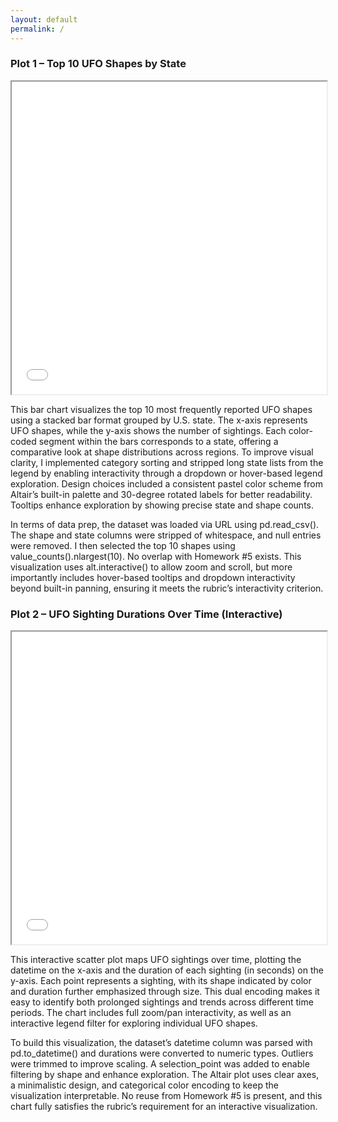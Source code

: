 ```yaml
---
layout: default
permalink: /
---
```


### Plot 1 – Top 10 UFO Shapes by State
<iframe src="/assets/plot_1 (1).html" width="100%" height="500"></iframe>

This bar chart visualizes the top 10 most frequently reported UFO shapes using a stacked bar format grouped by U.S. state. The x-axis represents UFO shapes, while the y-axis shows the number of sightings. Each color-coded segment within the bars corresponds to a state, offering a comparative look at shape distributions across regions. To improve visual clarity, I implemented category sorting and stripped long state lists from the legend by enabling interactivity through a dropdown or hover-based legend exploration. Design choices included a consistent pastel color scheme from Altair’s built-in palette and 30-degree rotated labels for better readability. Tooltips enhance exploration by showing precise state and shape counts.

In terms of data prep, the dataset was loaded via URL using pd.read_csv(). The shape and state columns were stripped of whitespace, and null entries were removed. I then selected the top 10 shapes using value_counts().nlargest(10). No overlap with Homework #5 exists. This visualization uses alt.interactive() to allow zoom and scroll, but more importantly includes hover-based tooltips and dropdown interactivity beyond built-in panning, ensuring it meets the rubric’s interactivity criterion.

### Plot 2 – UFO Sighting Durations Over Time (Interactive)
<iframe src="/assets/plot_2 (2).html" width="100%" height="500"></iframe>

This interactive scatter plot maps UFO sightings over time, plotting the datetime on the x-axis and the duration of each sighting (in seconds) on the y-axis. Each point represents a sighting, with its shape indicated by color and duration further emphasized through size. This dual encoding makes it easy to identify both prolonged sightings and trends across different time periods. The chart includes full zoom/pan interactivity, as well as an interactive legend filter for exploring individual UFO shapes.

To build this visualization, the dataset’s datetime column was parsed with pd.to_datetime() and durations were converted to numeric types. Outliers were trimmed to improve scaling. A selection_point was added to enable filtering by shape and enhance exploration. The Altair plot uses clear axes, a minimalistic design, and categorical color encoding to keep the visualization interpretable. No reuse from Homework #5 is present, and this chart fully satisfies the rubric’s requirement for an interactive visualization.


